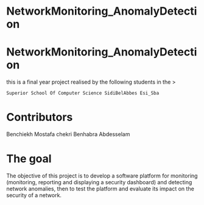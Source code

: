# NetworkMonitoring_AnomalyDetection

# NetworkMonitoring_AnomalyDetection
this is a final year project realised by the following students in the >

    Superior School Of Computer Science SidiBelAbbes Esi_Sba
# Contributors
Benchiekh Mostafa chekri
Benhabra Abdesselam

# The goal

The objective of this project is to develop a software platform 
for monitoring (monitoring, reporting and displaying a security dashboard) 
and detecting network anomalies, then to test the platform and evaluate its impact 
on the security of a network.
